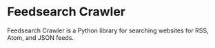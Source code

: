 # Feedsearch Crawler
Feedsearch Crawler is a Python library for searching websites for RSS, Atom, and JSON feeds.
